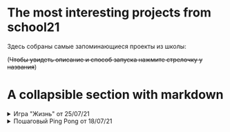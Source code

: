 # The most interesting projects from school21

Здесь собраны самые запоминающиеся проекты из школы:

(~~Чтобы увидеть описание и способ запуска нажмите стрелочку у названия~~)

# A collapsible section with markdown

<details>
  <summary>Игра "Жизнь" от 25/07/21</summary>
  
  ### Что это и как запускается?
  1. Терминальная пошаговая игра на двоих, с выводящимся счетом и полетом мяча по нажатию на движение
  2. Как запускать на линуксе:
     * В терминале пишем make
</details>

<details>
  <summary>Пошаговый Ping Pong от 18/07/21</summary>
  
  ### Что это и как запускается?
  1. Терминальная игра-симмулятор, имеется несколько файлов для просмотра процесса мгры
  2. Как запускать на линуксе:
     * В терминале пишем make
</details>

